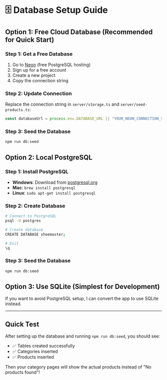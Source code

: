 # 🗄️ Database Setup Guide

## **Option 1: Free Cloud Database (Recommended for Quick Start)**

### **Step 1: Get a Free Database**
1. Go to [Neon](https://neon.tech) (free PostgreSQL hosting)
2. Sign up for a free account
3. Create a new project
4. Copy the connection string

### **Step 2: Update Connection**
Replace the connection string in `server/storage.ts` and `server/seed-products.ts`:

```typescript
const databaseUrl = process.env.DATABASE_URL || "YOUR_NEON_CONNECTION_STRING_HERE";
```

### **Step 3: Seed the Database**
```bash
npm run db:seed
```

## **Option 2: Local PostgreSQL**

### **Step 1: Install PostgreSQL**
- **Windows**: Download from [postgresql.org](https://www.postgresql.org/download/windows/)
- **Mac**: `brew install postgresql`
- **Linux**: `sudo apt-get install postgresql`

### **Step 2: Create Database**
```bash
# Connect to PostgreSQL
psql -U postgres

# Create database
CREATE DATABASE shoemaster;

# Exit
\q
```

### **Step 3: Seed the Database**
```bash
npm run db:seed
```

## **Option 3: Use SQLite (Simplest for Development)**

If you want to avoid PostgreSQL setup, I can convert the app to use SQLite instead.

---

## **Quick Test**

After setting up the database and running `npm run db:seed`, you should see:
- ✅ Tables created successfully
- ✅ Categories inserted
- ✅ Products inserted

Then your category pages will show the actual products instead of "No products found"!
